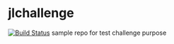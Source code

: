 # jlchallenge
[![Build Status](http://ec2-52-21-234-31.compute-1.amazonaws.com/buildStatus/icon?job=jlchallenge)](http://ec2-52-21-234-31.compute-1.amazonaws.com/job/jlchallenge/)
sample repo for test challenge purpose
